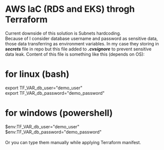 # AWS IaC (RDS and EKS) throgh Terraform

Current downside of this solution is Subnets hardcoding.<br>
Because of I consider database username and password as sensitive data, those data transferring as environment variables. In my case they storing in <b><i>secrets</i></b> file in repo but this file added to <b><i>.cvsignore</i></b> to prevent sensitive data leak. Content of this file is something like this (depends on OS):
# for linux (bash)
export TF_VAR_db_user="demo_user"<br>
export TF_VAR_db_password="demo_password"

# for windows (powershell)
$env:TF_VAR_db_user="demo_user"<br>
$env:TF_VAR_db_password="demo_password"<br>
<br>
Or you can type them manually while applying Terraform manifest.
